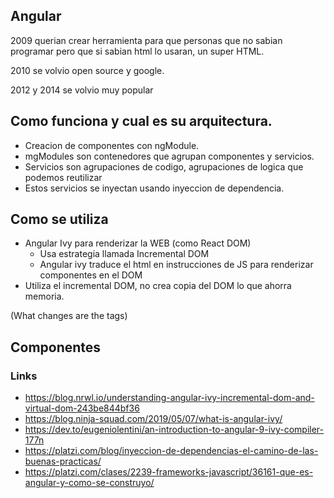 ## Angular

2009 querian crear herramienta para que personas que no sabian programar
pero que si sabian html lo usaran, un super HTML.

2010 se volvio open source y google.

2012 y 2014 se volvio muy popular

## Como funciona y cual es su arquitectura.

- Creacion de componentes con ngModule.
- mgModules son contenedores que agrupan componentes y servicios.
- Servicios son agrupaciones de codigo, agrupaciones de logica que podemos reutilizar
- Estos servicios se inyectan usando inyeccion de dependencia.

## Como se utiliza

- Angular Ivy para renderizar la WEB (como React DOM)
  - Usa estrategia llamada Incremental DOM
  - Angular ivy traduce el html en instrucciones de JS para renderizar componentes en el DOM
- Utiliza el incremental DOM, no crea copia del DOM lo que ahorra memoria.

(What changes are the tags)

## Componentes

### Links

- https://blog.nrwl.io/understanding-angular-ivy-incremental-dom-and-virtual-dom-243be844bf36
- https://blog.ninja-squad.com/2019/05/07/what-is-angular-ivy/
- https://dev.to/eugeniolentini/an-introduction-to-angular-9-ivy-compiler-177n
- https://platzi.com/blog/inyeccion-de-dependencias-el-camino-de-las-buenas-practicas/
- https://platzi.com/clases/2239-frameworks-javascript/36161-que-es-angular-y-como-se-construyo/
